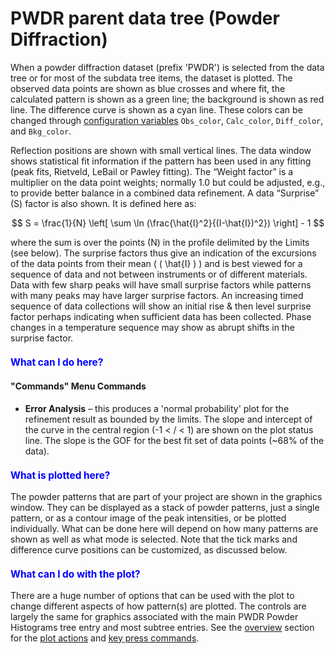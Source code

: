 <!--- Don't change the HTML version of this file; edit the .md version -->
<a name="PWDR_parent"></a>
<a name="PWDR"></a>
#  **PWDR** parent data tree (Powder Diffraction)

When a powder diffraction dataset (prefix 'PWDR') is selected from the data tree or for most of the subdata tree items, the dataset is plotted. The observed data points are shown as blue crosses and where fit, the calculated pattern is shown as a green line; the background is shown as red line. The difference curve is shown as a cyan line. These colors can be changed through [configuration variables](./others.md#config) `Obs_color`, `Calc_color`, `Diff_color`, and `Bkg_color`.

Reflection positions are shown with small vertical lines. The data window shows statistical fit information if the pattern has been used in any fitting (peak fits, Rietveld, LeBail or Pawley fitting). The “Weight factor” is a multiplier on the data point weights; normally 1.0 but could be adjusted, e.g., to provide better balance in a combined data refinement. A data “Surprise” (S) factor is also shown. It is defined here as:

$$
  S = \frac{1}{N} \left[ \sum \ln (\frac{\hat{I}^2}{(I-\hat{I})^2}) \right] - 1
$$

where the sum is over the points (N) in the profile delimited by the Limits (see below). The surprise factors thus give an indication of the excursions of the data points from their mean ( \( \hat{I} \) ) and is best viewed for a sequence of data and not between instruments or of different materials. Data with few sharp peaks will have small surprise factors while patterns with many peaks may have larger surprise factors. An increasing timed sequence of data collections will show an initial rise & then level surprise factor perhaps indicating when sufficient data has been collected. Phase changes in a temperature sequence may show as abrupt shifts in the surprise factor.


<H3 style="color:blue;font-size:1.1em">What can I do here?</H3>

#### "**Commands**" Menu Commands

* **Error Analysis** – this produces a 'normal probability' plot for the refinement result as bounded by the limits. The slope and intercept of the curve in the central region (-1 < / < 1) are shown on the plot status line. The slope is the GOF for the best fit set of data points (~68% of the data).

<H3 style="color:blue;font-size:1.1em">What is plotted here?</H3>

The powder patterns that are part of your project are shown in the graphics window. 
They can be displayed as a stack of powder patterns, just a single pattern, or as a contour image of the peak intensities, or be plotted individually. 
What can be done here will depend on how many patterns are shown as well as what mode is selected. Note that the tick marks and difference curve positions can be customized, as discussed below.

<H3 style="color:blue;font-size:1.1em">What can I do with the plot?</H3>

There are a huge number of options that can be used with the plot to change different aspects of how pattern(s) are plotted. The controls are largely the same for graphics associated with the main PWDR Powder Histograms tree entry and
most subtree entries. See the [overview](./powder.md) section for the [plot actions](./powder.md#PWDR_plot_actions) and [key press commands](./powder.md#PWDR_keylist). 
